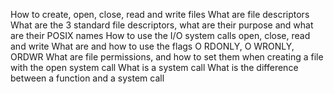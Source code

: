 How to create, open, close, read and write files
What are file descriptors
What are the 3 standard file descriptors, what are their purpose and what are their POSIX names
How to use the I/O system calls open, close, read and write
What are and how to use the flags O RDONLY, O WRONLY, ORDWR
What are file permissions, and how to set them when creating a file with the open system call
What is a system call
What is the difference between a function and a system call
